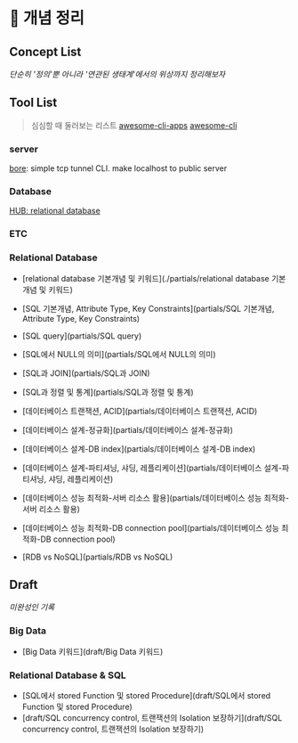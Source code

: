 # 󰏢 개념 정리

## Concept List

  _단순히 '정의'뿐 아니라  '연관된 생태계'에서의 위상까지 정리해보자_

## Tool List

> 심심할 때 둘러보는 리스트
> [awesome-cli-apps](https://github.com/agarrharr/awesome-cli-apps)
> [awesome-cli](https://github.com/Kikobeats/awesome-cli)

### server

[bore](/concepts_and_tools/tools/bore.md):
  simple tcp tunnel CLI. make localhost to public server


### Database

[HUB: relational database](/concepts_and_tools/concepts/relational-database/index.md)


### ETC




### Relational Database

* [relational database 기본개념 및 키워드](./partials/relational database 기본개념 및 키워드)
* [SQL 기본개념, Attribute Type, Key Constraints](partials/SQL 기본개념, Attribute Type, Key Constraints)
* [SQL query](partials/SQL query)
* [SQL에서 NULL의 의미](partials/SQL에서 NULL의 의미)
* [SQL과 JOIN](partials/SQL과 JOIN)
* [SQL과 정렬 및 통계](partials/SQL과 정렬 및 통계)
* [데이터베이스 트랜잭션, ACID](partials/데이터베이스 트랜잭션, ACID)

* [데이터베이스 설계-정규화](partials/데이터베이스 설계-정규화)
* [데이터베이스 설계-DB index](partials/데이터베이스 설계-DB index)
* [데이터베이스 설계-파티셔닝, 샤딩, 레플리케이션](partials/데이터베이스 설계-파티셔닝, 샤딩, 레플리케이션)

* [데이터베이스 성능 최적화-서버 리소스 활용](partials/데이터베이스 성능 최적화-서버 리소스 활용)
* [데이터베이스 성능 최적화-DB connection pool](partials/데이터베이스 성능 최적화-DB connection pool)

* [RDB vs NoSQL](partials/RDB vs NoSQL)

## Draft

  _미완성인 기록_

### Big Data

* [Big Data 키워드](draft/Big Data 키워드)

### Relational Database & SQL

* [SQL에서 stored Function 및 stored Procedure](draft/SQL에서 stored Function 및 stored Procedure)
* [draft/SQL concurrency control, 트랜잭션의 Isolation 보장하기](draft/SQL concurrency control, 트랜잭션의 Isolation 보장하기)

